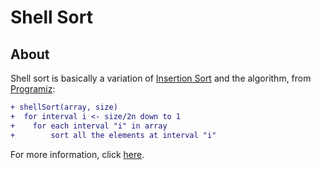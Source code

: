 # Shell Sort

## About

Shell sort is basically a variation of [Insertion Sort](insertion_sort.md) and the algorithm, from [Programiz](https://www.programiz.com/dsa/shell-sort):

```diff
+ shellSort(array, size)
+  for interval i <- size/2n down to 1
+    for each interval "i" in array
+        sort all the elements at interval "i"
```

For more information, click [here](https://www.programiz.com/dsa/shell-sort).
